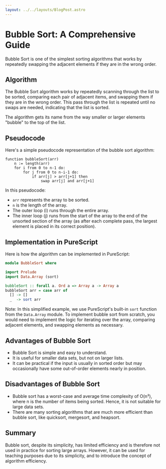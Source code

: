 ```yaml
---
layout: ../../layouts/BlogPost.astro
---
```


# Bubble Sort: A Comprehensive Guide

Bubble Sort is one of the simplest sorting algorithms that works by repeatedly swapping the adjacent elements if they are in the wrong order.

## Algorithm

The Bubble Sort algorithm works by repeatedly scanning through the list to be sorted, comparing each pair of adjacent items, and swapping them if they are in the wrong order. This pass through the list is repeated until no swaps are needed, indicating that the list is sorted. 

The algorithm gets its name from the way smaller or larger elements "bubble" to the top of the list.

## Pseudocode

Here's a simple pseudocode representation of the bubble sort algorithm:

```
function bubbleSort(arr)
    n := length(arr)
    for i from 0 to n-1 do:
        for j from 0 to n-i-1 do:
            if arr[j] > arr[j+1] then
                swap arr[j] and arr[j+1]
```

In this pseudocode:

- `arr` represents the array to be sorted.
- `n` is the length of the array.
- The outer loop (i) runs through the entire array.
- The inner loop (j) runs from the start of the array to the end of the unsorted section of the array (as after each complete pass, the largest element is placed in its correct position).

## Implementation in PureScript

Here is how the algorithm can be implemented in PureScript:

```purescript
module BubbleSort where

import Prelude
import Data.Array (sort)

bubbleSort :: forall a. Ord a => Array a -> Array a
bubbleSort arr = case arr of
  [] -> []
  _  -> sort arr
```

Note: In this simplified example, we use PureScript's built-in `sort` function from the `Data.Array` module. To implement bubble sort from scratch, you would need to implement the logic for iterating over the array, comparing adjacent elements, and swapping elements as necessary.

## Advantages of Bubble Sort

- Bubble Sort is simple and easy to understand.
- It is useful for smaller data sets, but not on larger lists.
- It can be practical if the input is usually in sorted order but may occasionally have some out-of-order elements nearly in position.

## Disadvantages of Bubble Sort

- Bubble sort has a worst-case and average time complexity of O(n²), where n is the number of items being sorted. Hence, it is not suitable for large data sets.
- There are many sorting algorithms that are much more efficient than bubble sort, like quicksort, mergesort, and heapsort.

## Summary

Bubble sort, despite its simplicity, has limited efficiency and is therefore not used in practice for sorting large arrays. However, it can be used for teaching purposes due to its simplicity, and to introduce the concept of algorithm efficiency.